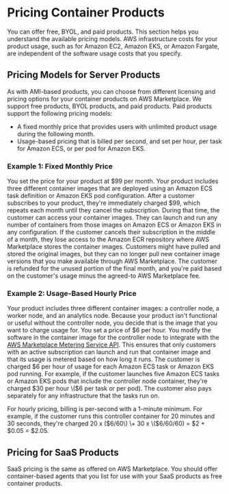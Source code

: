 # Pricing Container Products<a name="pricing-container-products"></a>

 You can offer free, BYOL, and paid products\. This section helps you understand the available pricing models\. AWS infrastructure costs for your product usage, such as for Amazon EC2, Amazon EKS, or Amazon Fargate, are independent of the software usage costs that you specify\. 

## Pricing Models for Server Products<a name="pricing-models-for-server-products"></a>

 As with AMI\-based products, you can choose from different licensing and pricing options for your container products on AWS Marketplace\. We support free products, BYOL products, and paid products\. Paid products support the following pricing models: 
+  A fixed monthly price that provides users with unlimited product usage during the following month\. 
+  Usage\-based pricing that is billed per second, and set per hour, per task for Amazon ECS, or per pod for Amazon EKS\. 

### Example 1: Fixed Monthly Price<a name="example-1-fixed-monthly-price"></a>

 You set the price for your product at $99 per month\. Your product includes three different container images that are deployed using an Amazon ECS task definition or Amazon EKS pod configuration\. After a customer subscribes to your product, they're immediately charged $99, which repeats each month until they cancel the subscription\. During that time, the customer can access your container images\. They can launch and run any number of containers from those images on Amazon ECS or Amazon EKS in any configuration\. If the customer cancels their subscription in the middle of a month, they lose access to the Amazon ECR repository where AWS Marketplace stores the container images\. Customers might have pulled and stored the original images, but they can no longer pull new container image versions that you make available through AWS Marketplace\. The customer is refunded for the unused portion of the final month, and you're paid based on the customer's usage minus the agreed\-to AWS Marketplace fee\. 

### Example 2: Usage\-Based Hourly Price<a name="example-2-usage-based-hourly-price"></a>

 Your product includes three different container images: a controller node, a worker node, and an analytics node\. Because your product isn't functional or useful without the controller node, you decide that is the image that you want to charge usage for\. You set a price of $6 per hour\. You modify the software in the container image for the controller node to integrate with the [AWS Marketplace Metering Service API](https://docs.aws.amazon.com/marketplacemetering/latest/APIReference/Welcome.html)\. This ensures that only customers with an active subscription can launch and run that container image and that its usage is metered based on how long it runs\. The customer is charged $6 per hour of usage for each Amazon ECS task or Amazon EKS pod running\. For example, if the customer launches five Amazon ECS tasks or Amazon EKS pods that include the controller node container, they're charged $30 per hour \($6 per task or per pod\)\. The customer also pays separately for any infrastructure that the tasks run on\. 

 For hourly pricing, billing is per\-second with a 1\-minute minimum\. For example, if the customer runs this controller container for 20 minutes and 30 seconds, they're charged 20 x \($6/60\) \+ 30 x \($6/60/60\) = $2 \+ $0\.05 = $2\.05\. 

## Pricing for SaaS Products<a name="pricing-for-saas-products"></a>

 SaaS pricing is the same as offered on AWS Marketplace\. You should offer container\-based agents that you list for use with your SaaS products as free container products\. 